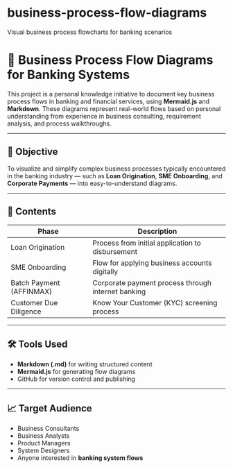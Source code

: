 # business-process-flow-diagrams
Visual business process flowcharts for banking scenarios

# 🧭 Business Process Flow Diagrams for Banking Systems

This project is a personal knowledge initiative to document key business process flows in banking and financial services, using **Mermaid.js** and **Markdown**. These diagrams represent real-world flows based on personal understanding from experience in business consulting, requirement analysis, and process walkthroughs.

---

## 📌 Objective

To visualize and simplify complex business processes typically encountered in the banking industry — such as **Loan Origination**, **SME Onboarding**, and **Corporate Payments** — into easy-to-understand diagrams.

---

## 📂 Contents

| Phase | Description |
|-------|-------------|
| Loan Origination | Process from initial application to disbursement |
| SME Onboarding   | Flow for applying business accounts digitally |
| Batch Payment (AFFINMAX) | Corporate payment process through internet banking |
| Customer Due Diligence | Know Your Customer (KYC) screening process |

---

## 🛠️ Tools Used

- **Markdown (.md)** for writing structured content  
- **Mermaid.js** for generating flow diagrams  
- GitHub for version control and publishing

---

## 📈 Target Audience

- Business Consultants  
- Business Analysts  
- Product Managers  
- System Designers  
- Anyone interested in **banking system flows**


